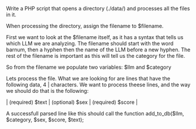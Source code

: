Write a PHP script that opens a directory (./data/) and processes all the files in it.

When processing the directory, assign the filename to $filename.

First we want to look at the $filename itself, as it has a syntax that tells us which LLM we are analyzing.
The filename should start with the word barnum, then a hyphen then the name of the LLM before a new hyphen.
The rest of the filename is important as this will tell us the category for the file.

So from the filename we populate two variables: $llm and $category

Lets process the file.
What we are looking for are lines that have the following data, 4 | characters.
We want to process theese lines, and the way we should do that is the following:

| (required) $text | (optional) $sex | (required) $score |

A successfull parsed line like this should call the function add_to_db($llm, $category, $sex, $score, $text);

